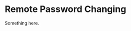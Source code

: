 [title]: # (Remote Password Changing)
[tags]: # (XXX)
[priority]: # (2483)
# Remote Password Changing
Something here.
